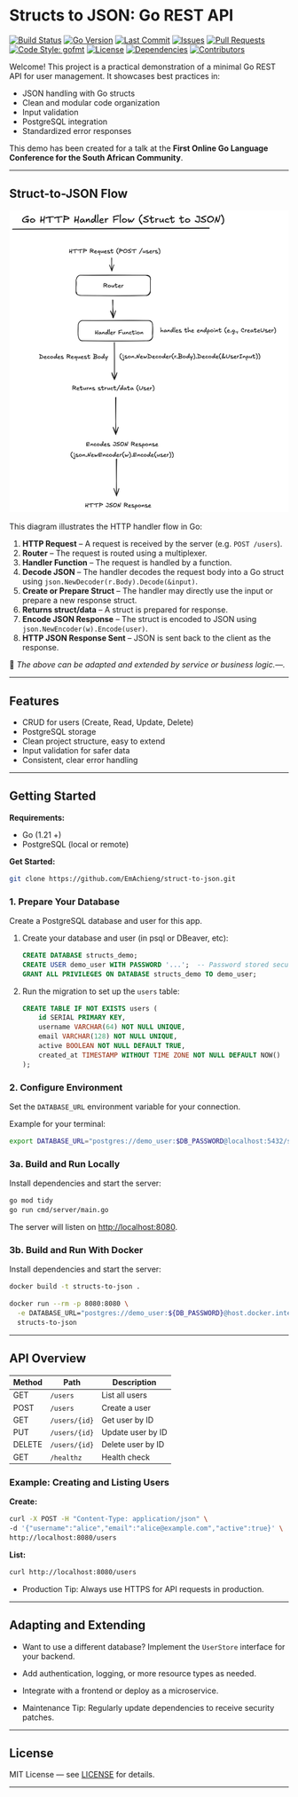 # Structs to JSON: Go REST API
[![Build Status](https://img.shields.io/github/actions/workflow/status/EmAchieng/struct-to-json/ci.yml?branch=main)](https://github.com/EmAchieng/struct-to-json/actions)
[![Go Version](https://img.shields.io/github/go-mod/go-version/EmAchieng/struct-to-json)](https://golang.org/doc/go1.21)
[![Last Commit](https://img.shields.io/github/last-commit/EmAchieng/struct-to-json)](https://github.com/EmAchieng/struct-to-json/commits)
[![Issues](https://img.shields.io/github/issues/EmAchieng/struct-to-json)](https://github.com/EmAchieng/struct-to-json/issues)
[![Pull Requests](https://img.shields.io/github/issues-pr/EmAchieng/struct-to-json)](https://github.com/EmAchieng/struct-to-json/pulls)
[![Code Style: gofmt](https://img.shields.io/badge/code%20style-gofmt-brightgreen.svg)](https://golang.org/doc/go1.21#go-fmt)
[![License](https://img.shields.io/github/license/EmAchieng/struct-to-json)](./LICENSE)
[![Dependencies](https://img.shields.io/librariesio/github/EmAchieng/struct-to-json)](https://libraries.io/github/EmAchieng/struct-to-json)
[![Contributors](https://img.shields.io/github/contributors/EmAchieng/struct-to-json)](https://github.com/EmAchieng/struct-to-json/graphs/contributors)

Welcome! This project is a practical demonstration of a minimal Go REST API for user management. It showcases best practices in:

- JSON handling with Go structs  
- Clean and modular code organization  
- Input validation  
- PostgreSQL integration  
- Standardized error responses  

This demo has been created for a talk at the **First Online Go Language Conference for the South African Community**.

---

## Struct-to-JSON Flow

![Struct-to-JSON Flow Diagram](Struct-to-JSON.png)

This diagram illustrates the HTTP handler flow in Go:

1. **HTTP Request** – A request is received by the server (e.g. `POST /users`).
2. **Router** – The request is routed using a multiplexer.
3. **Handler Function** – The request is handled by a function.
4. **Decode JSON** – The handler decodes the request body into a Go struct using `json.NewDecoder(r.Body).Decode(&input)`.
5. **Create or Prepare Struct** – The handler may directly use the input or prepare a new response struct.
6. **Returns struct/data** – A struct is prepared for response.
7. **Encode JSON Response** – The struct is encoded to JSON using `json.NewEncoder(w).Encode(user)`.
8. **HTTP JSON Response Sent** – JSON is sent back to the client as the response.

📌  _The above can be adapted and extended by service or business logic.—._


---

## Features

- CRUD for users (Create, Read, Update, Delete)
- PostgreSQL storage 
- Clean project structure, easy to extend
- Input validation for safer data
- Consistent, clear error handling
---

## Getting Started

**Requirements:**  
- Go (1.21 +)
- PostgreSQL (local or remote)

**Get Started:** 
```sh
git clone https://github.com/EmAchieng/struct-to-json.git
```
### 1. Prepare Your Database

Create a PostgreSQL database and user for this app.  

1. Create your database and user (in psql or DBeaver, etc):
    ```sql
    CREATE DATABASE structs_demo;
    CREATE USER demo_user WITH PASSWORD '...';  -- Password stored securely elsewhere
    GRANT ALL PRIVILEGES ON DATABASE structs_demo TO demo_user;
    ```

2. Run the migration to set up the `users` table:
    ```sql
    CREATE TABLE IF NOT EXISTS users (
        id SERIAL PRIMARY KEY,
        username VARCHAR(64) NOT NULL UNIQUE,
        email VARCHAR(128) NOT NULL UNIQUE,
        active BOOLEAN NOT NULL DEFAULT TRUE,
        created_at TIMESTAMP WITHOUT TIME ZONE NOT NULL DEFAULT NOW()
    );
    ```

### 2. Configure Environment

Set the `DATABASE_URL` environment variable for your connection.  

Example for your terminal:
```sh
export DATABASE_URL="postgres://demo_user:$DB_PASSWORD@localhost:5432/structs_demo?sslmode=disable"
```

### 3a. Build and Run Locally

Install dependencies and start the server:
```sh
go mod tidy
go run cmd/server/main.go
```
The server will listen on [http://localhost:8080](http://localhost:8080).

### 3b. Build and Run With Docker

Install dependencies and start the server:
```sh
docker build -t structs-to-json .
```

```sh
docker run --rm -p 8080:8080 \
  -e DATABASE_URL="postgres://demo_user:${DB_PASSWORD}@host.docker.internal:5432/structs_demo?sslmode=disable" \
  structs-to-json
```
---

## API Overview

| Method | Path           | Description           |
|--------|----------------|----------------------|
| GET    | `/users`       | List all users       |
| POST   | `/users`       | Create a user        |
| GET    | `/users/{id}`  | Get user by ID       |
| PUT    | `/users/{id}`  | Update user by ID    |
| DELETE | `/users/{id}`  | Delete user by ID    |
| GET    | `/healthz`     | Health check         |

### Example: Creating and Listing Users

**Create:**
```sh
curl -X POST -H "Content-Type: application/json" \
-d '{"username":"alice","email":"alice@example.com","active":true}' \
http://localhost:8080/users
```

**List:**
```sh
curl http://localhost:8080/users
```

- Production Tip: Always use HTTPS for API requests in production.
---

## Adapting and Extending

- Want to use a different database? Implement the `UserStore` interface for your backend.
- Add authentication, logging, or more resource types as needed.
- Integrate with a frontend or deploy as a microservice.

- Maintenance Tip: Regularly update dependencies to receive security patches.
---

## License

MIT License — see [LICENSE](LICENSE) for details.

---